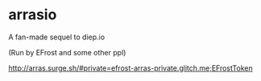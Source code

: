 # arrasio
A fan-made sequel to diep.io

(Run by EFrost and some other ppl)



http://arras.surge.sh/#private=efrost-arras-private.glitch.me;EFrostToken
